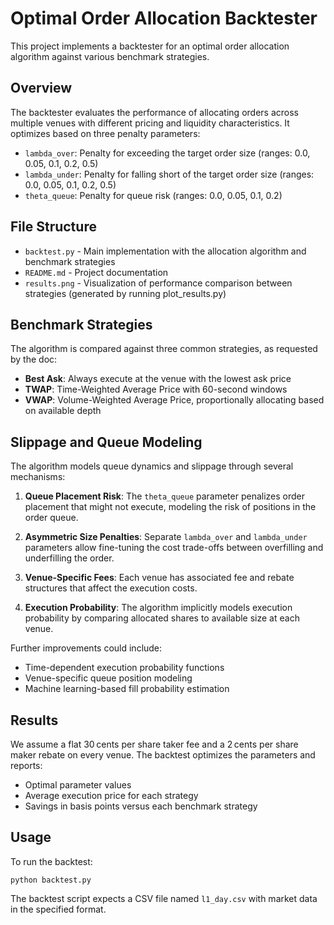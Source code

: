 # Optimal Order Allocation Backtester

This project implements a backtester for an optimal order allocation algorithm against various benchmark strategies.

## Overview

The backtester evaluates the performance of allocating orders across multiple venues with different pricing and liquidity characteristics. It optimizes based on three penalty parameters:

- `lambda_over`: Penalty for exceeding the target order size (ranges: 0.0, 0.05, 0.1, 0.2, 0.5)
- `lambda_under`: Penalty for falling short of the target order size (ranges: 0.0, 0.05, 0.1, 0.2, 0.5)
- `theta_queue`: Penalty for queue risk (ranges: 0.0, 0.05, 0.1, 0.2)

## File Structure

- `backtest.py` - Main implementation with the allocation algorithm and benchmark strategies
- `README.md` - Project documentation
- `results.png` - Visualization of performance comparison between strategies (generated by running plot_results.py)

## Benchmark Strategies

The algorithm is compared against three common strategies, as requested by the doc:
- **Best Ask**: Always execute at the venue with the lowest ask price
- **TWAP**: Time-Weighted Average Price with 60-second windows
- **VWAP**: Volume-Weighted Average Price, proportionally allocating based on available depth

## Slippage and Queue Modeling

The algorithm models queue dynamics and slippage through several mechanisms:

1. **Queue Placement Risk**: The `theta_queue` parameter penalizes order placement that might not execute, modeling the risk of positions in the order queue.

2. **Asymmetric Size Penalties**: Separate `lambda_over` and `lambda_under` parameters allow fine-tuning the cost trade-offs between overfilling and underfilling the order.

3. **Venue-Specific Fees**: Each venue has associated fee and rebate structures that affect the execution costs.

4. **Execution Probability**: The algorithm implicitly models execution probability by comparing allocated shares to available size at each venue.

Further improvements could include:
- Time-dependent execution probability functions
- Venue-specific queue position modeling
- Machine learning-based fill probability estimation

## Results
We assume a flat 30 cents per share taker fee and a 2 cents per share maker rebate on every venue.
The backtest optimizes the parameters and reports:
- Optimal parameter values
- Average execution price for each strategy  
- Savings in basis points versus each benchmark strategy

## Usage

To run the backtest:
```
python backtest.py
```

The backtest script expects a CSV file named `l1_day.csv` with market data in the specified format.

